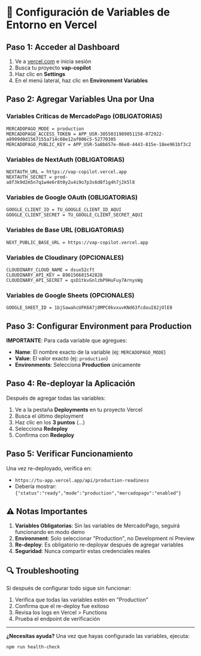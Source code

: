 # 🚀 Configuración de Variables de Entorno en Vercel

## Paso 1: Acceder al Dashboard
1. Ve a [vercel.com](https://vercel.com) e inicia sesión
2. Busca tu proyecto **vap-copilot**
3. Haz clic en **Settings**
4. En el menú lateral, haz clic en **Environment Variables**

## Paso 2: Agregar Variables Una por Una

### Variables Críticas de MercadoPago (OBLIGATORIAS)
```
MERCADOPAGO_MODE = production
MERCADOPAGO_ACCESS_TOKEN = APP_USR-3055031989051158-072922-a8909d0d1567155a714c60e12af006c5-52770305
MERCADOPAGO_PUBLIC_KEY = APP_USR-5a8b657e-06e8-4443-815e-18ee961bf3c2
```

### Variables de NextAuth (OBLIGATORIAS)
```
NEXTAUTH_URL = https://vap-copilot.vercel.app
NEXTAUTH_SECRET = prod-a8f3k9d2m5n7q1w4e6r8t0y2u4i9o7p3s6d8f1g4h7j2k5l8
```

### Variables de Google OAuth (OBLIGATORIAS)
```
GOOGLE_CLIENT_ID = TU_GOOGLE_CLIENT_ID_AQUI
GOOGLE_CLIENT_SECRET = TU_GOOGLE_CLIENT_SECRET_AQUI
```

### Variables de Base URL (OBLIGATORIAS)
```
NEXT_PUBLIC_BASE_URL = https://vap-copilot.vercel.app
```

### Variables de Cloudinary (OPCIONALES)
```
CLOUDINARY_CLOUD_NAME = dsux52cft
CLOUDINARY_API_KEY = 896156681542828
CLOUDINARY_API_SECRET = qsD1tkvGnlzbP9HuFuy7ArnysWg
```

### Variables de Google Sheets (OPCIONALES)
```
GOOGLE_SHEET_ID = 1bjSawahcUFK6A7j8MPC0kvxuvKNd63fcdouI82jOlE8
```

## Paso 3: Configurar Environment para Production

**IMPORTANTE**: Para cada variable que agregues:
- **Name**: El nombre exacto de la variable (ej: `MERCADOPAGO_MODE`)
- **Value**: El valor exacto (ej: `production`)
- **Environments**: Selecciona **Production** únicamente

## Paso 4: Re-deployar la Aplicación

Después de agregar todas las variables:
1. Ve a la pestaña **Deployments** en tu proyecto Vercel
2. Busca el último deployment
3. Haz clic en los **3 puntos** (...) 
4. Selecciona **Redeploy**
5. Confirma con **Redeploy**

## Paso 5: Verificar Funcionamiento

Una vez re-deployado, verifica en:
- `https://tu-app.vercel.app/api/production-readiness`
- Debería mostrar: `{"status":"ready","mode":"production","mercadopago":"enabled"}`

## ⚠️ Notas Importantes

1. **Variables Obligatorias**: Sin las variables de MercadoPago, seguirá funcionando en modo demo
2. **Environment**: Solo seleccionar "Production", no Development ni Preview
3. **Re-deploy**: Es obligatorio re-deployar después de agregar variables
4. **Seguridad**: Nunca compartir estas credenciales reales

## 🔍 Troubleshooting

Si después de configurar todo sigue sin funcionar:
1. Verifica que todas las variables estén en "Production"
2. Confirma que el re-deploy fue exitoso
3. Revisa los logs en Vercel > Functions
4. Prueba el endpoint de verificación

---

**¿Necesitas ayuda?** Una vez que hayas configurado las variables, ejecuta:
```bash
npm run health-check
```

